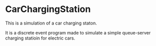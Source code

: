 # CarChargingStation
This is a simulation of a car charging staton.

It is a discrete event program made to simulate a simple queue-server charging statioin for electric cars.
